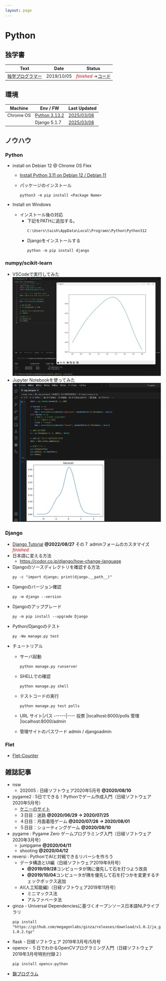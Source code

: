 ```yaml
---
layout: page
---
```

# Python

##  独学書

  |Text                                                 |Date      |Status
  |-----------------------------------------------------|----------|----
  |[独学プログラマー](http://theselftaughtprogrammer.io/)|2019/10/05|<span style="color: red;">*finished*</span> ->[コード](https://github.com/Tatsukiyoshi/Weekend_Programming/tree/main/python/self-taught)

##  環境

  |Machine   |Env / FW                   |Last Updated
  |----------|---------------------------|----------
  |Chrome OS |[Python 3.13.2](#python-1) |[2025/03/08](https://www.python.org/downloads/)
  |          |Django 5.1.7               |[2025/03/08](https://www.djangoproject.com/)

##  ノウハウ
### Python
  - install on Debian 12 @ Chrome OS Flex
    - [Install Python 3.11 on Debian 12 / Debian 11](https://cloudspinx.com/how-to-install-python-on-debian/)

    - パッケージのインストール
      ```
      python3 -m pip install <Package Name>
      ```

  - Install on Windows
    - インストール後の対応
      - 下記をPATHに追加する。
        ```
        C:\Users\taish\AppData\Local\Programs\Python\Python312
        ```
      - Djangoをインストールする
        ```
        python -m pip install django
        ```
### numpy/scikit-learn
  - VSCodeで実行してみた
    ![グラフ表示](/images/python/20240102_matplotlib.png)
  - Jupyter Notebookを使ってみた
    ![Jupyter Notebook](/images/python/20240102_jupyter_notebook.png)

### Django
  - [Django Tutorial](https://docs.djangoproject.com/ja/4.1/intro/tutorial01/)
    **@2022/08/27** その７ adminフォームのカスタマイズ <span style="color: red;">*finished*</span>
  - 日本語に変える方法
    - https://codor.co.jp/django/how-change-language
  - Djangoのソースディレクトリを確認する方法
    ```
    py -c "import django; print(django.__path__)"
    ```
  - Djangoのバージョン確認
    ```
    py -m django --version
    ```
  - Djangoのアップグレード
    ```
    py -m pip install --upgrade Django
    ```
  - Python/Djangoのテスト
    ```
    py -Wa manage.py test
    ```
  - チュートリアル
    - サーバ起動
      ```
      python manage.py runserver
      ```
    - SHELLでの確認
      ```
      python manage.py shell
      ```
    - テストコードの実行
      ```
      python manage.py test polls
      ```
    - URL
      サイト|パス
      ------|----
      投票  |localhost:8000/polls
      管理  |localhost:8000/admin

    - 管理サイトのパスワード
      admin / djangoadmin
### Flet
  - [Flet-Counter](https://github.com/Tatsukiyoshi/Flet-Counter)

##  雑誌記事
  - nsw
    - 202005 : 日経ソフトウェア2020年5月号 **@2020/08/10**
  - pygame2 : 5日でできる！Pythonでゲーム作成入門（日経ソフトウェア2020年5月号）
    - [ケニーのサイト](https://kenney.nl/assets/space-shooter-extension)
    - ３日目：迷路 **@2020/06/29 -> 2020/07/25**
    - ４日目：月面着陸ゲーム **@2020/07/26 -> 2020/08/01**
    - ５日目：シューティングゲーム **@2020/08/10**
  - pygame : Pygame Zero ゲームプログラミング入門（日経ソフトウェア2020年3月号）
    - jumpgame **@2020/04/11**
    - shooting **@2020/04/12**
  - reversi : PythonでAIと対戦できるリバーシを作ろう
    - データ構造とUI編（日経ソフトウェア2019年9月号）
      - **@2019/09/28**コンピュータが隅に優先して石を打つよう改良
      - **@2019/10/04**コンピュータが隅を優先して石を打つかを変更するチェックボックス追加
    - AI(人工知能編)（日経ソフトウェア2019年11月号）<BR>
      - ミニマックス法
      - アルファベータ法
  - ginza - Universal Dependenciesに基づくオープンソース日本語NLPライブラリ
    ```
    pip install "https://github.com/megagonlabs/ginza/releases/download/v1.0.2/ja_ginza_nopn-1.0.2.tgz"
    ```
  - flask - 日経ソフトウェア 2019年3月号/5月号
  - opencv - ５日でわかるOpenCVプログラミング入門（日経ソフトウェア2019年3月号特別付録２）
    ```
    pip install opencv-python
    ```
  - [鎖プログラム](https://pg-chain.com/)
